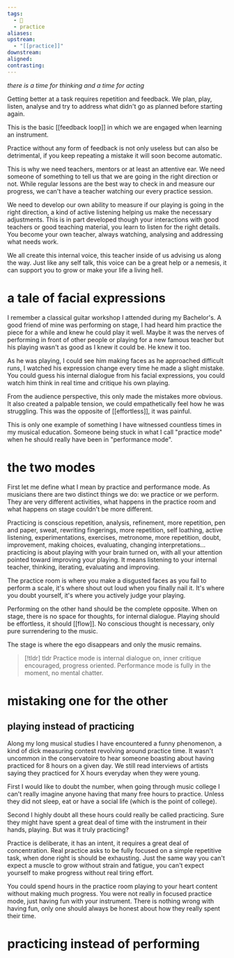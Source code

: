 ```yaml
---
tags:
  - 🌱
  - practice
aliases: 
upstream:
  - "[[practice]]"
downstream: 
aligned: 
contrasting:
---
```

*there is a time for thinking and a time for acting*

Getting better at a task requires repetition and feedback. We plan, play, listen, analyse and try to address what didn't go as planned before starting again.

This is the basic [[feedback loop]] in which we are engaged when learning an instrument.

Practice without any form of feedback is not only useless but can also be detrimental, if you keep repeating a mistake it will soon become automatic. 

This is why we need teachers, mentors or at least an attentive ear. We need someone of something to tell us that we are going in the right direction or not. While regular lessons are the best way to check in and measure our progress, we can't have a teacher watching our every practice session.

We need to develop our own ability to measure if our playing is going in the right direction, a kind of active listening helping us make the necessary adjustments. This is in part developed though your interactions with good teachers or good teaching material, you learn to listen for the right details. You become your own teacher, always watching, analysing and addressing what needs work. 

We all create this internal voice, this teacher inside of us advising us along the way. Just like any self talk, this voice can be a great help or a nemesis, it can support you to grow or make your life a living hell. 

# a tale of facial expressions
I remember a classical guitar workshop I attended during my Bachelor's. A good friend of mine was performing on stage, I had heard him practice the piece for a while and knew he could play it well. Maybe it was the nerves of performing in front of other people or playing for a new famous teacher but his playing wasn't as good as I knew it could be. He knew it too. 

As he was playing, I could see him making faces as he approached difficult runs, I watched his expression change every time he made a slight mistake. You could guess his internal dialogue from his facial expressions, you could watch him think in real time and critique his own playing. 

From the audience perspective, this only made the mistakes more obvious. It also created a palpable tension, we could empathetically feel how he was struggling. This was the opposite of [[effortless]], it was painful.

This is only one example of something I have witnessed countless times in my musical education. Someone being stuck in what I call "practice mode" when he should really have been in "performance mode".

# the two modes
First let me define what I mean by practice and performance mode. As musicians there are two distinct things we do: we practice or we perform. They are very different activities, what happens in the practice room and what happens on stage couldn't be more different. 

Practicing is conscious repetition, analysis, refinement, more repetition, pen and paper, sweat, rewriting fingerings, more repetition, self loathing, active listening, experimentations, exercises, metronome, more repetition, doubt, improvement, making choices, evaluating, changing interpretations... practicing is about playing with your brain turned on, with all your attention pointed toward improving your playing. It means listening to your internal teacher, thinking, iterating, evaluating and improving. 

The practice room is where you make a disgusted faces as you fail to perform a scale, it's where shout out loud when you finally nail it. It's where you doubt yourself, it's where you actively judge your playing. 

Performing on the other hand should be the complete opposite. When on stage, there is no space for thoughts, for internal dialogue. Playing should be effortless, it should [[flow]]. No conscious thought is necessary, only pure surrendering to the music. 

The stage is where the ego disappears and only the music remains.


> [!tldr] tldr
> Practice mode is internal dialogue on, inner critique encouraged, progress oriented.
> Performance mode is fully in the moment, no mental chatter.

# mistaking one for the other
## playing instead of practicing
Along my long musical studies I have encountered a funny phenomenon, a kind of dick measuring contest revolving around practice time. It wasn't uncommon in the conservatoire to hear someone boasting about having practiced for 8 hours on a given day. We still read interviews of artists saying they practiced for X hours everyday when they were young. 

First I would like to doubt the number, when going through music college I can't really imagine anyone having that many free hours to practice. Unless they did not sleep, eat or have a social life (which is the point of college). 

Second I highly doubt all these hours could really be called practicing. Sure they might have spent a great deal of time with the instrument in their hands, playing. But was it truly practicing?

Practice is deliberate, it has an intent, it requires a great deal of concentration. Real practice asks to be fully focused on a simple repetitive task, when done right is should be exhausting. Just the same way you can't expect a muscle to grow without strain and fatigue, you can't expect yourself to make progress without real tiring effort. 

You could spend hours in the practice room playing to your heart content without making much progress. You were not really in focused practice mode, just having fun with your instrument. There is nothing wrong with having fun, only one should always be honest about how they really spent their time.


# practicing instead of performing